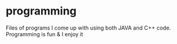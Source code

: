 # programming
Files of programs I come up with using both JAVA and C++ code. Programming is fun & I enjoy it
